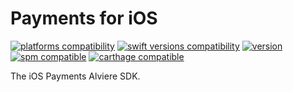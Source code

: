 # Payments for iOS

[![platforms compatibility](https://img.shields.io/endpoint?url=https%3A%2F%2Fswiftpackageindex.com%2Fapi%2Fpackages%2FAlviere%2Falviere-payments-ios%2Fbadge%3Ftype%3Dplatforms)](https://swiftpackageindex.com/Alviere/alviere-payments-ios)
[![swift versions compatibility](https://img.shields.io/endpoint?url=https%3A%2F%2Fswiftpackageindex.com%2Fapi%2Fpackages%2FAlviere%2Falviere-payments-ios%2Fbadge%3Ftype%3Dswift-versions)](https://swiftpackageindex.com/Alviere/alviere-payments-ios)
[![version](https://img.shields.io/cocoapods/v/Payments)](https://cocoapods.org/pods/Payments)
[![spm compatible](https://img.shields.io/badge/spm-compatible-brightgreen.svg?style=flat)](https://swift.org/package-manager)
[![carthage compatible](https://img.shields.io/badge/carthage-compatible-brightgreen.svg?style=flat)](https://github.com/Carthage/Carthage)

The iOS Payments Alviere SDK.